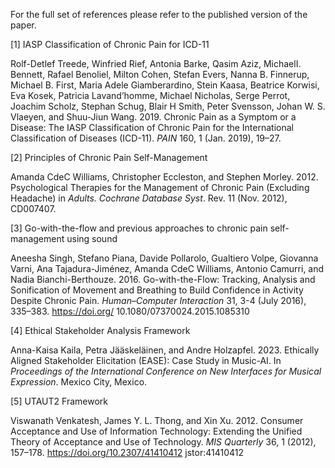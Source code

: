 
For the full set of references please refer to the published version of the paper.

[1] IASP Classification of Chronic Pain for ICD-11

Rolf-Detlef Treede, Winfried Rief, Antonia Barke, Qasim Aziz, MichaelI. Bennett, Rafael Benoliel, Milton Cohen, Stefan Evers, Nanna B. Finnerup, Michael B. First, Maria Adele Giamberardino, Stein Kaasa, Beatrice Korwisi, Eva Kosek, Patricia Lavand’homme, Michael Nicholas, Serge Perrot, Joachim Scholz, Stephan Schug, Blair H Smith, Peter Svensson, Johan W. S. Vlaeyen, and Shuu-Jiun Wang. 2019. Chronic Pain as a Symptom or a Disease: The IASP Classification of Chronic Pain for the International Classification of Diseases (ICD-11). *PAIN* 160, 1 (Jan. 2019), 19–27.

[2] Principles of Chronic Pain Self-Management

Amanda CdeC Williams, Christopher Eccleston, and Stephen Morley. 2012. Psychological Therapies for the Management of Chronic Pain (Excluding Headache) in *Adults. Cochrane Database Syst*. Rev. 11 (Nov. 2012), CD007407.

[3] Go-with-the-flow and previous approaches to chronic pain self-management using sound

Aneesha Singh, Stefano Piana, Davide Pollarolo, Gualtiero Volpe, Giovanna Varni, Ana Tajadura-Jiménez, Amanda CdeC Williams, Antonio Camurri, and Nadia Bianchi-Berthouze. 2016. Go-with-the-Flow: Tracking, Analysis and Sonification of Movement and Breathing to Build Confidence in Activity Despite Chronic Pain. *Human–Computer Interaction* 31, 3-4 (July 2016), 335–383. https://doi.org/ 10.1080/07370024.2015.1085310

[4] Ethical Stakeholder Analysis Framework

Anna-Kaisa Kaila, Petra Jääskeläinen, and Andre Holzapfel. 2023. Ethically Aligned Stakeholder Elicitation (EASE): Case Study in Music-AI. In *Proceedings of the International Conference on New Interfaces for Musical Expression*. Mexico City, Mexico.

[5] UTAUT2 Framework

Viswanath Venkatesh, James Y. L. Thong, and Xin Xu. 2012. Consumer Acceptance and Use of Information Technology: Extending the Unified Theory of Acceptance and Use of Technology. *MIS Quarterly* 36, 1 (2012), 157–178. https://doi.org/10.2307/41410412 jstor:41410412
